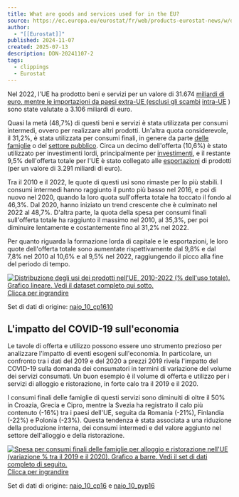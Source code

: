 ```yaml
---
title: What are goods and services used for in the EU?
source: https://ec.europa.eu/eurostat/fr/web/products-eurostat-news/w/ddn-20241107-2
author:
  - "[[Eurostat]]"
published: 2024-11-07
created: 2025-07-13
description: DDN-20241107-2
tags:
  - clippings
  - Eurostat
---
```



Nel 2022, l'UE ha prodotto beni e servizi per un valore di 31.674 [miliardi di euro, mentre le importazioni da paesi extra-UE (esclusi gli scambi](https://ec.europa.eu/eurostat/statistics-explained/index.php?title=Glossary:Billion) [intra-UE](https://ec.europa.eu/eurostat/statistics-explained/index.php?title=Glossary:Intra-EU_flow) ) sono state valutate a 3.106 miliardi di euro.

Quasi la metà (48,7%) di questi beni e servizi è stata utilizzata per consumi intermedi, ovvero per realizzare altri prodotti. Un'altra quota considerevole, il 31,2%, è stata utilizzata per consumi finali, in genere da parte [delle famiglie](https://ec.europa.eu/eurostat/statistics-explained/index.php?title=Glossary:Household_sector) o del [settore pubblico](https://ec.europa.eu/eurostat/statistics-explained/index.php?title=Glossary:General_government_sector). Circa un decimo dell'offerta (10,6%) è stato utilizzato per investimenti lordi, principalmente per [investimenti](https://ec.europa.eu/eurostat/statistics-explained/index.php?title=Glossary:Investment_-_NA), e il restante 9,5% dell'offerta totale per l'UE è stato collegato alle [esportazioni](https://ec.europa.eu/eurostat/statistics-explained/index.php?title=Glossary:Export) di prodotti (per un valore di 3.291 miliardi di euro).

Tra il 2010 e il 2022, le quote di questi usi sono rimaste per lo più stabili. I consumi intermedi hanno raggiunto il punto più basso nel 2016, e poi di nuovo nel 2020, quando la loro quota sull'offerta totale ha toccato il fondo al 46,3%. Dal 2020, hanno iniziato un trend crescente che è culminato nel 2022 al 48,7%. D'altra parte, la quota della spesa per consumi finali sull'offerta totale ha raggiunto il massimo nel 2010, al 35,3%, per poi diminuire lentamente e costantemente fino al 31,2% nel 2022.

Per quanto riguarda la formazione lorda di capitale e le esportazioni, le loro quote dell'offerta totale sono aumentate rispettivamente dal 9,8% e dal 7,8% nel 2010 al 10,6% e al 9,5% nel 2022, raggiungendo il picco alla fine del periodo di tempo.

 [![Distribuzione degli usi dei prodotti nell'UE, 2010-2022 (% dell'uso totale). Grafico lineare. Vedi il dataset completo qui sotto.](https://ec.europa.eu/eurostat/documents/4187653/18051240/distribution-use-products-2010-2022.jpg/57d2af2a-89ca-923b-c291-3b66687e1c1a?t=1730968034836 "Distribuzione degli usi dei prodotti nell'UE, 2010-2022: clicca per ingrandire l'immagine") Clicca per ingrandire](https://ec.europa.eu/eurostat/documents/4187653/18051240/distribution-use-products-2010-2022.jpg/57d2af2a-89ca-923b-c291-3b66687e1c1a?t=1730968034836)

Set di dati di origine: [naio\_10\_cp1610](https://ec.europa.eu/eurostat/databrowser/bookmark/2efa9263-99f7-431f-8121-451856120088?lang=en)

## L'impatto del COVID-19 sull'economia

Le tavole di offerta e utilizzo possono essere uno strumento prezioso per analizzare l'impatto di eventi esogeni sull'economia. In particolare, un confronto tra i dati del 2019 e del 2020 a prezzi 2019 rivela l'impatto del COVID-19 sulla domanda dei consumatori in termini di variazione del volume dei servizi consumati. Un buon esempio è il volume di offerta e utilizzo per i servizi di alloggio e ristorazione, in forte calo tra il 2019 e il 2020.

I consumi finali delle famiglie di questi servizi sono diminuiti di oltre il 50% in Croazia, Grecia e Cipro, mentre la Svezia ha registrato il calo più contenuto (-16%) tra i paesi dell'UE, seguita da Romania (-21%), Finlandia (-22%) e Polonia (-23%). Questa tendenza è stata associata a una riduzione della produzione interna, dei consumi intermedi e del valore aggiunto nel settore dell'alloggio e della ristorazione.  

 [![Spesa per consumi finali delle famiglie per alloggio e ristorazione nell'UE (variazione % tra il 2019 e il 2020). Grafico a barre. Vedi il set di dati completo di seguito.](https://ec.europa.eu/eurostat/documents/4187653/18051240/final-consumption-expenditure-households-accpommodation-2019vs2020.jpg/c8127274-41ff-7cd8-7548-e23697f0fb44?t=1731313611464 "Spesa per consumi finali delle famiglie per alloggio e ristorazione nell'UE: clicca per ingrandire l'immagine") Clicca per ingrandire](https://ec.europa.eu/eurostat/documents/4187653/18051240/final-consumption-expenditure-households-accpommodation-2019vs2020.jpg/c8127274-41ff-7cd8-7548-e23697f0fb44?t=1731313611464)

Set di dati di origine: [naio\_10\_cp16](https://ec.europa.eu/eurostat/databrowser/bookmark/d31e9cd6-1eb2-4875-b33f-35d81b3ac71b?lang=en) e [naio\_10\_pyp16](https://ec.europa.eu/eurostat/databrowser/bookmark/5c8e961a-c443-4205-ac2f-80e2dd28a0b4?lang=en)
